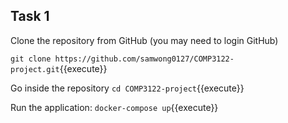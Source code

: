 

## Task 1

Clone the repository from GitHub (you may need to login GitHub)

`git clone https://github.com/samwong0127/COMP3122-project.git`{{execute}}

Go inside the repository
`cd COMP3122-project`{{execute}}

Run the application:
`docker-compose up`{{execute}}

